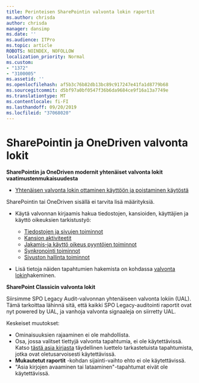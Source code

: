 ```yaml
---
title: Perinteisen SharePointin valvonta lokin raportit
ms.author: chrisda
author: chrisda
manager: dansimp
ms.date: ''
ms.audience: ITPro
ms.topic: article
ROBOTS: NOINDEX, NOFOLLOW
localization_priority: Normal
ms.custom:
- "1372"
- "3100005"
ms.assetid: ''
ms.openlocfilehash: af5b3c76b82db13bc89c917247e41fa1d8779b68
ms.sourcegitcommit: d5bf97a0bf0547f36b6da9684ce9f16a13a7749e
ms.translationtype: MT
ms.contentlocale: fi-FI
ms.lasthandoff: 09/20/2019
ms.locfileid: "37068020"
---
```

# <a name="sharepoint-and-onedrive-audit-logs"></a>SharePointin ja OneDriven valvonta lokit

**SharePointin ja OneDriven modernit yhtenäiset valvonta lokit vaatimustenmukaisuudesta**

- [Yhtenäisen valvonta lokin ottaminen käyttöön ja poistaminen käytöstä](https://docs.microsoft.com/office365/securitycompliance/turn-audit-log-search-on-or-off) 

SharePointin tai OneDriven sisällä ei tarvita lisä määrityksiä.

- Käytä valvonnan kirjaamis hakua tiedostojen, kansioiden, käyttäjien ja käyttö oikeuksien tarkistustyö:

    - [Tiedostojen ja sivujen toiminnot](https://docs.microsoft.com/office365/securitycompliance/search-the-audit-log-in-security-and-compliance)
    - [Kansion aktiviteetit](https://docs.microsoft.com/office365/securitycompliance/search-the-audit-log-in-security-and-compliance#folder-activities)
    - [Jakamis-ja käyttö oikeus pyyntöjen toiminnot](https://docs.microsoft.com/office365/securitycompliance/search-the-audit-log-in-security-and-compliance#sharing-and-access-request-activities)
    - [Synkronointi toiminnot](https://docs.microsoft.com/office365/securitycompliance/search-the-audit-log-in-security-and-compliance#synchronization-activities)
    - [Sivuston hallinta toiminnot](https://docs.microsoft.com/office365/securitycompliance/search-the-audit-log-in-security-and-compliance#site-administration-activities)
- Lisä tietoja näiden tapahtumien hakemista on kohdassa [valvonta lokin](https://docs.microsoft.com/office365/securitycompliance/search-the-audit-log-in-security-and-compliance#search-the-audit-log)hakeminen.

**SharePoint Classicin valvonta lokit**

Siirsimme SPO Legacy Audit-valvonnan yhtenäiseen valvonta lokiin (UAL). Tämä tarkoittaa lähinnä sitä, että kaikki SPO Legacy-auditointi raportit ovat nyt powered by UAL, ja vanhoja valvonta signaaleja on siirretty UAL.

Keskeiset muutokset:

- Ominaisuuksien rajaaminen ei ole mahdollista.
- Osa, jossa valitset tiettyjä valvonta tapahtumia, ei ole käytettävissä. Katso [tästä asia kirjasta](https://docs.microsoft.com/office365/securitycompliance/search-the-audit-log-in-security-and-compliance) täydellinen luettelo tarkastetuista tapahtumista, jotka ovat oletusarvoisesti käytettävissä.
- **Mukautetut raportit** -kohdan sijainti-vaihto ehto ei ole käytettävissä. 
- "Asia kirjojen avaaminen tai lataaminen"-tapahtumat eivät ole käytettävissä. 

